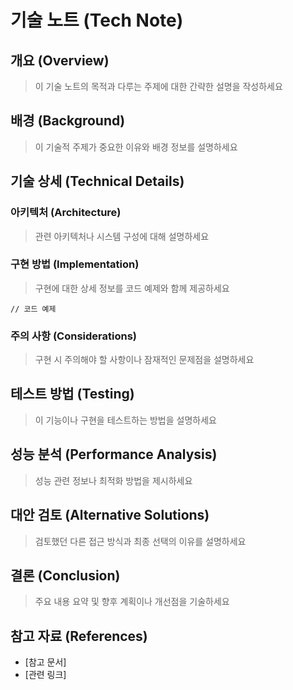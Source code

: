 # 기술 노트 (Tech Note)

## 개요 (Overview)
> 이 기술 노트의 목적과 다루는 주제에 대한 간략한 설명을 작성하세요

## 배경 (Background)
> 이 기술적 주제가 중요한 이유와 배경 정보를 설명하세요

## 기술 상세 (Technical Details)
### 아키텍처 (Architecture)
> 관련 아키텍처나 시스템 구성에 대해 설명하세요

### 구현 방법 (Implementation)
> 구현에 대한 상세 정보를 코드 예제와 함께 제공하세요

```
// 코드 예제
```

### 주의 사항 (Considerations)
> 구현 시 주의해야 할 사항이나 잠재적인 문제점을 설명하세요

## 테스트 방법 (Testing)
> 이 기능이나 구현을 테스트하는 방법을 설명하세요

## 성능 분석 (Performance Analysis)
> 성능 관련 정보나 최적화 방법을 제시하세요

## 대안 검토 (Alternative Solutions)
> 검토했던 다른 접근 방식과 최종 선택의 이유를 설명하세요

## 결론 (Conclusion)
> 주요 내용 요약 및 향후 계획이나 개선점을 기술하세요

## 참고 자료 (References)
- [참고 문서]
- [관련 링크] 